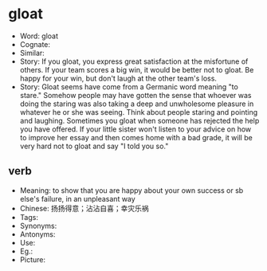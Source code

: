 # gloat

- Word: gloat
- Cognate: 
- Similar: 
- Story: If you gloat, you express great satisfaction at the misfortune of others. If your team scores a big win, it would be better not to gloat. Be happy for your win, but don't laugh at the other team's loss.
- Story: Gloat seems have come from a Germanic word meaning "to stare." Somehow people may have gotten the sense that whoever was doing the staring was also taking a deep and unwholesome pleasure in whatever he or she was seeing. Think about people staring and pointing and laughing. Sometimes you gloat when someone has rejected the help you have offered. If your little sister won't listen to your advice on how to improve her essay and then comes home with a bad grade, it will be very hard not to gloat and say "I told you so."

## verb

- Meaning: to show that you are happy about your own success or sb else's failure, in an unpleasant way
- Chinese: 扬扬得意；沾沾自喜；幸灾乐祸
- Tags: 
- Synonyms: 
- Antonyms: 
- Use: 
- Eg.: 
- Picture: 

